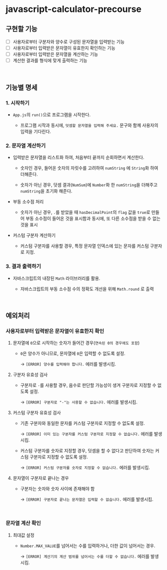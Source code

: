 # javascript-calculator-precourse

## 구현할 기능

- [ ] 사용자로부터 구분자와 양수로 구성된 문자열을 입력받는 기능
- [ ] 사용자로부터 입력받은 문자열이 유효한지 확인하는 기능
- [ ] 사용자로부터 입력받은 문자열을 계산하는 기능
- [ ] 계산한 결과를 형식에 맞게 출력하는 기능

<br>

## 기능별 명세

### 1. 시작하기

- `App.js`의 `run()`으로 프로그램을 시작한다.

  - 프로그램 시작과 동시에, `덧셈할 문자열을 입력해 주세요.` 문구와 함께 사용자의 입력을 기다린다.

### 2. 문자열 계산하기

- 입력받은 문자열을 리스트화 하여, 처음부터 끝까지 순회하면서 계산한다.

  - 숫자인 경우, 들어온 숫자의 자릿수를 고려하여 `numString` 에 `String`화 하여 더해준다.

  - 숫자가 아닌 경우, 덧셈 결과(`NumSum`)에 `Number`화 한 `numString`을 더해주고 `numString`을 초기화 해준다.

- 부동 소수점 처리

  - 숫자가 아닌 경우, `.`를 받았을 때 `hasDecimalPoint`의 `flag` 값을 `true`로 만들어 부동 소수점이 들어온 것을 표시함과 동시에, 또 다른 소수점을 받을 수 없는 것을 표시

- 커스텀 구분자 계산하기

  - 커스텀 구분자를 사용할 경우, 특정 문자열 인덱스에 있는 문자를 커스텀 구분자로 지정.

### 3. 결과 출력하기

- 자바스크립트의 내장된 `Math` 라이브러리를 활용.

  - 자바스크립트의 부동 소수점 수의 정확도 개선을 위해 `Math.round` 로 출력

<br>

## 예외처리

### 사용자로부터 입력받은 문자열이 유효한지 확인

1. 문자열에 `0`으로 시작하는 숫자가 들어간 경우(`연속된 0의 경우에도 포함`)

   - `0`은 양수가 아니므로, 문자열에 `0`은 입력할 수 없도록 설정.

     → `[ERROR] 양수를 입력해야 합니다.` 에러를 발생시킴.

2. 구분자 유효성 검사

   - 구분자로 `-`를 사용할 경우, 음수로 판단할 가능성이 생겨 구분자로 지정할 수 없도록 설정.

     → `[ERROR] 구분자로 "-"는 사용할 수 없습니다.` 에러를 발생시킴.

3. 커스텀 구분자 유효성 검사

   - 기존 구분자와 동일한 문자를 커스텀 구분자로 지정할 수 없도록 설정.

     → `[ERROR] 이미 있는 구분자를 커스텀 구분자로 지정할 수 없습니다.` 에러를 발생시킴.

   - 커스텀 구분자를 숫자로 지정할 경우, 덧셈을 할 수 없다고 판단하여 숫자는 커스텀 구분자로 지정할 수 없도록 설정.

     → `[ERROR] 커스텀 구분자를 숫자로 지정할 수 없습니다.` 에러를 발생시킴.

4. 문자열이 구분자로 끝나는 경우

   - 구분자는 숫자와 숫자 사이에 존재해야 함

     → `[ERROR] 구분자로 끝나는 문자열은 입력할 수 없습니다.` 에러를 발생시킴.

<br>

### 문자열 계산 확인

1. 최대값 설정

   - `Number.MAX_VALUE`를 넘어서는 수를 입력하거나, 더한 값이 넘어서는 경우.

     → `[ERROR] 계산기의 계산 범위를 넘어서는 수를 더할 수 없습니다.` 에러를 발생시킴.
